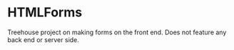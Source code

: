 # HTMLForms
Treehouse project on making forms on the front end. Does not feature any back end or server side.
